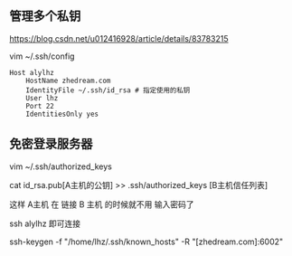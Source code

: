 


## 管理多个私钥

https://blog.csdn.net/u012416928/article/details/83783215

vim ~/.ssh/config

```config
Host alylhz
    HostName zhedream.com
    IdentityFile ~/.ssh/id_rsa # 指定使用的私钥
    User lhz
    Port 22
    IdentitiesOnly yes
```

## 免密登录服务器


vim ~/.ssh/authorized_keys

cat id_rsa.pub[A主机的公钥] >> .ssh/authorized_keys [B主机信任列表]

这样 A主机 在  链接 B 主机 的时候就不用  输入密码了

ssh alylhz 即可连接


ssh-keygen -f "/home/lhz/.ssh/known_hosts" -R "[zhedream.com]:6002"
